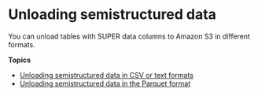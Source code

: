 # Unloading semistructured data<a name="unload-super"></a>

You can unload tables with SUPER data columns to Amazon S3 in different formats\.

**Topics**
+ [Unloading semistructured data in CSV or text formats](unload-super-csv.md)
+ [Unloading semistructured data in the Parquet format](unload-super-parquet.md)